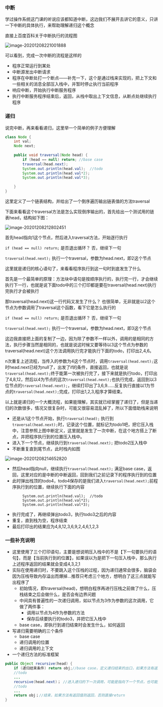 ### 中断

学过操作系统这门课的听说应该都知道中断，这边我们不展开去讲它的意义，只讲一下中断的具体执行，来帮助理解递归这个概念

直接上百度百科关于中断执行的流程图

![image-20201208221001888](tPrVEkc3dUqHgDQ.png)

可以看到，完成一次中断的流程是这样的

- 程序正常运行到某处
- 中断源发出中断请求
- 程序在中断处打一个断点——补充一下，这个是通过栈来实现的，把上下文和一些相关的消息全部压入栈中，并暂时停止执行当前程序
- 响应中断，开始执行中断服务程序
- 执行中断服务程序结束后，返回，从栈中取出上下文信息，从断点处继续执行程序  

### 递归

说完中断，再来看看递归，这里举一个简单的例子方便理解

```java
class Node {
    int val;
    Node next;
    
    public void traversal(Node head) {
        if (head == null) return; //base case
        traversal(head.next);
        System.out.println(head.val);  //todo
        System.out.println(head.val*2); 
        System.out.println(head.val*3); 
        
    } 
}
```

这里定义了一个链表结构，并给出了一个倒序遍历输出链表值的方法traversal

下面来看看这个traversal方法是怎么实现倒序输出的，首先给出一个测试用的链表head，结构如下图：

![image-20201208212802451](https://i.loli.net/2020/12/08/VgrBXwjvF7tpCAS.png)

首先head指向1这个节点，然后进入traversal方法，开始逐行执行

`if (head == null) return;` 是否退出循环？  否，继续下一句

`traversal(head.next);` 执行一个traversal，参数为head.next，即2这个节点

这里就是递归的核心语句了，来看看程序执行到这一句时到底发生了什么

首先是一个最简单的原理：方法块中语句是按顺序执行的，执行完一行，才会继续执行下一行，也就是说下面todo中的三个打印都是要在traversal(head.next)执行完执行才会被执行

那traversal(head.next)这一行代码又发生了什么？ 也很简单，无非就是以2这个节点为参数调用了traversal这个函数，看下它是怎么执行的

`if (head == null) return;` 是否退出循环？  否，继续下一句

`traversal(head.next);` 执行一个traversal，参数为head.next，即3这个节点

这边我直接把上面的复制了一边，因为除了参数不一样以外，调用的是相同的方法，执行步骤当然是相同的，也就是说这时候又要等待以3这个节点为参数的traversal(head.next)这个方法调用执行完才能执行下面的todo，打印出2,4,6。

n次重复上述流程，当传入的参数为4这个节点时，调用`traversal(head.next);`这时head.next已经为null了，出发了if的条件，直接返回，也就是说`traversal(head.next);`终于能第一次被执行完了，接下来就是执行todo，打印出了4,8,12，然后以4为节点的这次`traversal(head.next);`也执行完成，返回到以3位节点的`traversal(head.next);`，继续打印出了3,6,9......反复执行直接以1为节点的`traversal(head.next);`完成，打印出1,2,3,程序才算结束。

以上就是递归的一个大概流程，如果能理解，其实就已经掌握了递归了，但是当递归的次数很多，情况又很复杂时，可能又很容易混乱掉了，所以下面借助栈来说明

- 还是从1这个节点开始，执行`traversal(head);` 执行到`traversal(head.next);`时，记录这个位置，就标记为todo1吧，把它压入栈中，注意参照上图中断定义，这里就是发生了一次中断，在这个地方搭上了断点，并把程序执行到的位置压入栈中。
- 进入下一个节点，继续执行到``traversal(head.next);`` 把todo2压入栈中
- 不断重复直到尾节点，此时栈内如图

![image-20201208214652820](https://i.loli.net/2020/12/08/fd2mZwQPEcn5sGH.png)  

- 然后head指向null，继续执行`traversal(head.next);` 满足base case，返回，这里对应的是中断的中断返回，回到我们之前记录下的程序执行到的位置
- 此时弹出栈顶的todo4，todo4保存的是我们进入`traversal(head.next);`前程序执行到的位置，继续执行下面的内容

```
        System.out.println(head.val);  //todo
        System.out.println(head.val*2); 
        System.out.println(head.val*3);
```

- 执行完成了，再继续弹出todo3，执行todo3之后的内容
- 重复，直到栈为空，程序结束
- 最后打印出的结果应为4,8,12,3,6,9,2,4,6,1,2,3

### 一些补充说明

- 这里使用了三个打印语句，主要是想说明压入栈中的不是【下一句要执行的语句】，而是【当前执行到的位置】，如果误以为是把下一句压入栈中，那么执行上述程序返回的结果就会变成4,3,2,1
- 实际在使用递归时，不要跳入这个压栈的过程，因为递归通常会很多，脑袋会因为压栈导致内存溢出而爆掉...推荐只考虑三个地方，想明白了这三点就能写出程序了
  - 初始情况，即traversal(head)，想明白程序再进行压栈之前做了什么，压栈结束之后会做什么，是否会有边界问题
  - 中间具有普遍性的一次递归调用，如以节点为3作为参数的这次调用，它做了两件事：
    - 调用以节点为4作为参数的方法
    - 保存后续要执行的todo3，并把它压入栈中
  - base case，即执行到递归结束时会发生什么，如何返回
- 写递归需要明确的三个条件
  - base case
  - 递归调用的位置
  - 递归调用的上下文
- 一个递归方法的标准框架

```java
public Object recursive(head) {
    if (递归结束条件) return obj;//base case，定义递归结束的出口，如果方法有返回值则返回，否则直接return
	//todo
    ...
    recursive(head.next)； //进入递归的下一次调用，可能是指向下一个节点，也可能是进行加减等操作
    //todo
    ...
    return obj；//结束，如果方法有返回值则返回，否则直接return
}
```

